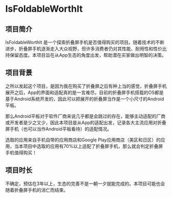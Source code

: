 # IsFoldableWorthIt

## 项目简介

IsFoldableWorthIt 是一个探索折叠屏手机是否值得购买的项目。随着技术的不断进步，折叠屏手机逐渐走入大众视野，但许多消费者仍对其性能、耐用性和性价比持保留态度。本项目旨在从App生态的角度出发，帮助潜在买家做出明智的决策。

## 项目背景

之所以发起这个项目，是因为我在购买了折叠屏之后有种上当的感觉，折叠屏手机展开之后，App的界面和适配真的是一言难尽。目前的折叠屏手机搭载的OS都是基于Android系统开发的，因此可以把展开的折叠屏当作是一个小尺寸的Android平板。

那么Android平板对于软件厂商来说几乎都是会跳过的存在，能够主动适配的厂商或开发者是少之又少，因此本项目是从App的适配出发，记录各大主流应用对折叠屏手机（也可以当作Android平板看待）的适配情况。

选取的应用来自手机自带的应用商店和Google Play应用商店（美区和日区）的应用，当本项目中选取的应用有70%以上适配了折叠屏手机，那么就会判定折叠屏手机值得购买！

## 项目时长

不确定，预估在3年以上，生态的完善不是一朝一夕就能完成的。本项目可能也会随着折叠屏手机的消亡而结束。
